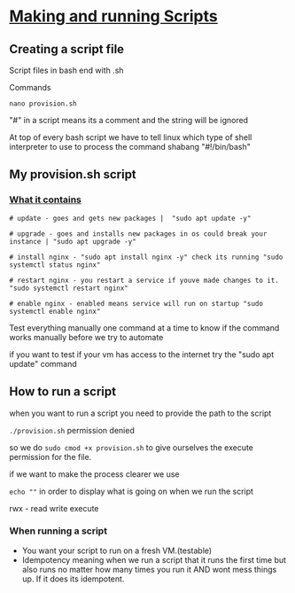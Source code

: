 # <u>Making and running Scripts</u>

## Creating a script file

Script files in bash end with .sh 

Commands

`nano provision.sh`

"#" in a script means its a comment and the string will be ignored

At top of every bash script we have to tell linux which type of shell interpreter to use to process the command shabang "#!/bin/bash"

## My provision.sh script

### <u>What it contains</u>

```
# update - goes and gets new packages |  "sudo apt update -y"

# upgrade - goes and installs new packages in os could break your instance | "sudo apt upgrade -y"

# install nginx - "sudo apt install nginx -y" check its running "sudo systemctl status nginx"

# restart nginx - you restart a service if youve made changes to it. "sudo systemctl restart nginx"

# enable nginx - enabled means service will run on startup "sudo systemctl enable nginx"
```

Test everything manually one command at a time to know if the command works manually before we try to automate

if you want to test if your vm has access to the internet try the "sudo apt update" command

## How to run a script

when you want to run a script you need to provide the path to the script

`./provision.sh` permission denied

so we do
`sudo cmod +x provision.sh` to give ourselves the execute permission for the file.

if we want to make the process clearer we use

`echo ""` in order to display what is going on when we run the script

rwx  - read write execute

### When running a script

- You want your script to run on a fresh VM.(testable)
- Idempotency meaning when we run a script that it runs the first time but also runs no matter how many times you run it AND wont mess things up. If it does its idempotent.